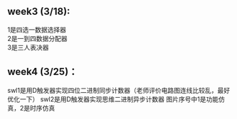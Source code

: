 ## week3 (3/18):
1是四选一数据选择器  
2是一到四数据分配器  
3是三人表决器  

## week4 (3/25)：
swl1是用D触发器实现四位二进制同步计数器（老师评价电路图连线比较乱，最好优化一下）
swl2是用D触发器实现思维二进制异步计数器
图片序号中1是功能仿真，2是时序仿真
